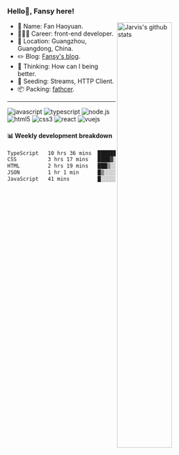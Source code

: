 ### Hello👋, Fansy here!
  
 <img src="https://github-readme-stats.vercel.app/api?username=fanhaoyuan&show_icons=true&count_private=true&include_all_commits=true" align="right" alt="Jarvis's github stats" width="50%" >
  
-  👨 Name: Fan Haoyuan.
-  👨🏽‍💻 Career: front-end developer.
-  📍 Location: Guangzhou, Guangdong, China.
-  ✏️ Blog: [Fansy's blog](https://github.com/fanhaoyuan/fanhaoyuan/tree/main/docs).
-  🤔 Thinking: How can I being better.
-  🌱 Seeding: Streams, HTTP Client.
-  📦 Packing: [fathcer](https://github.com/fatcherjs/fatcher).

---

<span>
<img src="https://img.shields.io/badge/javascript%20-%23323330.svg?&style=for-the-badge&logo=javascript&logoColor=%23F7DF1E" alt="javascript"/>
 </span>
 <span>
<img src="https://img.shields.io/badge/typescript%20-%23007ACC.svg?&style=for-the-badge&logo=typescript&logoColor=white" alt="typescript" />
 </span>
 <span>
<img src="https://img.shields.io/badge/node.js%20-%2343853D.svg?&style=for-the-badge&logo=node.js&logoColor=white" alt="node.js"/>
 </span>
 <span>
<img src="https://img.shields.io/badge/html5%20-%23E34F26.svg?&style=for-the-badge&logo=html5&logoColor=white" alt="html5"/>
  </span>
 <span>
<img src="https://img.shields.io/badge/css3%20-%231572B6.svg?&style=for-the-badge&logo=css3&logoColor=white" alt="css3" />
  </span>
 <span>
<img src="https://img.shields.io/badge/react%20-%2320232a.svg?&style=for-the-badge&logo=react&logoColor=%2361DAFB" alt="react" />
  </span>
 <span>
<img src="https://img.shields.io/badge/vuejs%20-%2335495e.svg?&style=for-the-badge&logo=vue.js&logoColor=%234FC08D" alt="vuejs"/>
  </span>

 
#### 📊 Weekly development breakdown

<!--START_SECTION:waka-->

```txt
TypeScript   10 hrs 36 mins  ██████████████▓░░░░░░░░░░   58.67 %
CSS          3 hrs 17 mins   ████▓░░░░░░░░░░░░░░░░░░░░   18.23 %
HTML         2 hrs 19 mins   ███▒░░░░░░░░░░░░░░░░░░░░░   12.89 %
JSON         1 hr 1 min      █▒░░░░░░░░░░░░░░░░░░░░░░░   05.66 %
JavaScript   41 mins         █░░░░░░░░░░░░░░░░░░░░░░░░   03.81 %
```

<!--END_SECTION:waka-->
